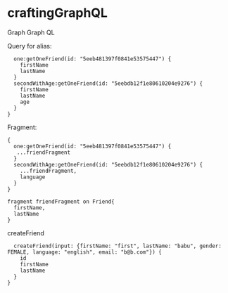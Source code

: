 # craftingGraphQL
Graph Graph QL 

Query for alias:
```{
  one:getOneFriend(id: "5eeb481397f0841e53575447") {
    firstName
    lastName
  }
  secondWithAge:getOneFriend(id: "5eebdb12f1e80610204e9276") {
    firstName
    lastName
    age
  }
}
```
Fragment: 
```
{
  one:getOneFriend(id: "5eeb481397f0841e53575447") {
   ...friendFragment
  }
  secondWithAge:getOneFriend(id: "5eebdb12f1e80610204e9276") {
    ...friendFragment,
    language
  }
}

fragment friendFragment on Friend{
  firstName,
  lastName
}
```
createFriend
```mutation {
  createFriend(input: {firstName: "first", lastName: "babu", gender: FEMALE, language: "english", email: "b@b.com"}) {
    id
    firstName
    lastName
  }
}
```


